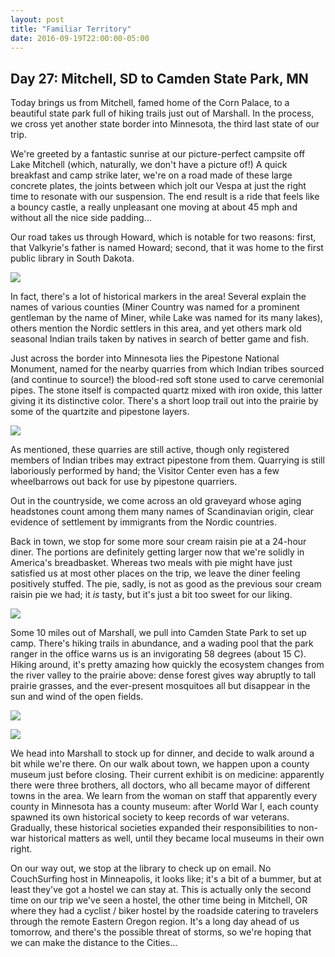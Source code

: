 ```yaml
---
layout: post
title: "Familiar Territory"
date: 2016-09-19T22:00:00-05:00
---
```


## Day 27: Mitchell, SD to Camden State Park, MN

Today brings us from Mitchell, famed home of the Corn Palace, to a beautiful state park full of hiking trails just out of Marshall.  In the process, we cross yet another state border into Minnesota, the third last state of our trip.

We're greeted by a fantastic sunrise at our picture-perfect campsite off Lake Mitchell (which, naturally, we don't have a picture of!)  A quick breakfast and camp strike later, we're on a road made of these large concrete plates, the joints between which jolt our Vespa at just the right time to resonate with our suspension.  The end result is a ride that feels like a bouncy castle, a really unpleasant one moving at about 45 mph and without all the nice side padding...

Our road takes us through Howard, which is notable for two reasons: first, that Valkyrie's father is named Howard; second, that it was home to the first public library in South Dakota.

![](https://lh3.googleusercontent.com/NFz7rYAdr6eU7sPiYdLcmkpRfAkZvC-1QrJs-QxBEvCwI9u-29nb3Myht9_8DMkAgaMCcGs2TIgRUDZEF7VWxHtNaDJwqGS-zaxDzwSx4I5Gw2drx7RQ7BZNNuznwQeiy2tvhj7hOck5DVPZFB_FbkeeGr-FUDJPTCHXHIpbg_AvRWmiGACCG3zvmQ2amjt1Koj-uLaykVAtvOEePEabnyu4mzEcfZp8IABc4aDcKU_Co5WbRo-S-p0yvY45ZzBV0ADrb51TYC3YF32NskRcyemKy5f10x7GwrRU3-UJllP825hip7HDK9eVkIjvnjNa1dXBv_jAjDPzkU5xBsOkVzVJ0LkiNAYjtFbNxOERXvGywK2ZIArEpmEqb5yIzXPi9g1ouuhCSsAWo8NaVZ9JAHJYXr9d1EKMh-tYklHoBAyhvYaMkJn9KIaQA7VsrwEI1z8xzpQhNJ_9DgPllTWseSsGT5GNhAFqnIyG_R98gFTM8o6TaWmHqnzZKsYqhu881b7l9BFPzWN4siY0ikprehYvZPfQJQSSf-voldKFtPa3yXG6ouzjNHMxUK2zQ-gmZmoxCsgxNwUTrss-coRh1W5x-geTlNDMJ_SnpwQ8IJSZ=w1413-h799-no)

In fact, there's a lot of historical markers in the area!  Several explain the names of various counties (Miner Country was named for a prominent gentleman by the name of Miner, while Lake was named for its many lakes), others mention the Nordic settlers in this area, and yet others mark old seasonal Indian trails taken by natives in search of better game and fish.

Just across the border into Minnesota lies the Pipestone National Monument, named for the nearby quarries from which Indian tribes sourced (and continue to source!) the blood-red soft stone used to carve ceremonial pipes.  The stone itself is compacted quartz mixed with iron oxide, this latter giving it its distinctive color.  There's a short loop trail out into the prairie by some of the quartzite and pipestone layers.

![](https://lh3.googleusercontent.com/Sf5Fn27z2lWrWIkCpusUl8qJ1JOoSGQQ-uFeWueBgqdoK_NevMFfutp04Kw02L8BbxPMbKOtGCsy6RfHUiZKZY6hbt-vVXt30vsP_JV7QTUUBWvB4VsPH_IQZRvHolhU1gWuziMkCy7ELxBz2U98EQGuABBpTE8oejsQHWjQdc5YIFAQ6wwHleLO5CH9saYdmFDJ9pjeMr8mLgw0SzTi50BMO1qnZoblWLULw5-xlGHEbENsIwunLy6R2l3Z1xddB1JLQR8ZtSIBxQiGrXShTRh32ZirV7brV5oFXsEW6labOG2NHQXaRZ5v41vaio35cf17h8w8rOU_va8az0YhAR8619TUr-OhC7VZC-IW_NwSdgpT6dDT8e94PpXKnuBB6yfTMHoJ2M6BFzIwXN28lTnn5KnH2dTcMSkS5hlwTxIWvbCnKJypuxBEM17KiqDdh2nf8FdbfoguTzA05-ipxWz6zBEt_sjO7uFdixq8DJf43sUy7Kx8rwjQ-havs79nHULsvq9YjLyAH8C3whsDQuHbtv1pHmV_OYM6qdjc-tSKyHsNn44H0ObEUeng_lkmLag8Ue5GrvZ4ixh3Ids561Dly5dbxAfEBnUld3UDTKA=w1413-h799-no)

As mentioned, these quarries are still active, though only registered members of Indian tribes may extract pipestone from them.  Quarrying is still laboriously performed by hand; the Visitor Center even has a few wheelbarrows out back for use by pipestone quarriers.

Out in the countryside, we come across an old graveyard whose aging headstones count among them many names of Scandinavian origin, clear evidence of settlement by immigrants from the Nordic countries.

Back in town, we stop for some more sour cream raisin pie at a 24-hour diner.  The portions are definitely getting larger now that we're solidly in America's breadbasket.  Whereas two meals with pie might have just satisfied us at most other places on the trip, we leave the diner feeling positively stuffed.  The pie, sadly, is not as good as the previous sour cream raisin pie we had; it *is* tasty, but it's just a bit too sweet for our liking.

![](https://lh3.googleusercontent.com/DPMl3uusEByBk_g5owu5actc2rGeRdE8FBdRFLQfrOt27ZMIcC1EF5Pt7Bs7cWQ493z61jvKf1cdi16PlXnCIw7YpWim8r0C-luXaM0lQB3bTYmwpEt-PikRMV1tYVKHDePIeBrLgTylIKzaGwRLwQF_bC7-Pz6jVK9X1xotHSoJgc81gSYx7NAovTW4CHBivzE_onnVO8easdEGpZ-uEV4CWum2em9ODFYSP4xlo31MZXLwhXbMG3GZIFzuD-EG9JYukluCly8ne3DiSGPXJ0ODaFwDlhKinwFCaxXjKbfZtGLdEawyAJXDCffDdOn1e9GXLvwQ6jYKZz8ziANk__VKbU1fAVAQ9E_z2X_dhoAPR7gfszGsifjk6hKKLtNMPxuxYL-hEfc7WkOISrJPXJlTt3A56JRLU0Iw_VATl7-fqy0nJThN9YzzCCcWWFkC8ZnnKqY5z5cWpb2Jo0Doglwu-XIirfO-GZWsLiULDFvApvIa6iA51c3EQv41FBJ4xaKkxXlqzRP7LXw6_ZYDPxbl8F1jiwa7bBVoCoQ9m-bghUATNNBwdpwxwpmCyOWj26LKI6RCeik_N6OW1s149TxB8tYCN864yr2ATfQpjwf-=w1413-h799-no)

Some 10 miles out of Marshall, we pull into Camden State Park to set up camp.  There's hiking trails in abundance, and a wading pool that the park ranger in the office warns us is an invigorating 58 degrees (about 15 C).  Hiking around, it's pretty amazing how quickly the ecosystem changes from the river valley to the prairie above: dense forest gives way abruptly to tall prairie grasses, and the ever-present mosquitoes all but disappear in the sun and wind of the open fields.

![](https://lh3.googleusercontent.com/uRatCbaHswHKEJXuTKAdnaoSzdGzjFevRMOHx7_X1jdheYyM55POiPgoNq_1O-_jyQFzQ9BC4h12Jipxq62jugk5aU-dZT-QEvM14mPHWkE7xPapJ4UhZgSrHsQqcLDJmJK248-nRCIPfr8ObTQfZd8ZEx2Do-Q6iwYYf5LqIdfK6u3PHReUW5rsaqnAzt7qt-m0vXDdlxT_5nMrLVKNfhHcxpDM__rYlHhiuYR5jvAeJ0CuLEVG-yPz1CS9zxTElmZghjZcbAugxvmlK0nftLgAET4uwj30NUw6xtY6bII9XxtABKOuCY4CBoQYCfVvTv1pvA1IOdfDKja6CmfQ2Vkoj-RdeySFhiMhyzJkqGM7oc1m0V3_h9uZ_v-ZeHYccablsbizO0dcoVFSsBoW8faRgWmyQ-es8nCVlVmSSe7ZCEIHD4ijhRhuqzhrMlJ2nXvRx4ZTQutR9Mexn1dICp73dXtsqLxvnQ0pTLkx9UdwNWddRMBP-ia1hB_ULz9amK5JzXusFaMHbN5OHZXYSmTAmgvcQ3TMfJOXVKtz-RqRA2xtGWxt_6hvPktK1JaEsGXKbmw3sw77RUNzzRuPZNVd_OYeLN0h7sPECfIpSYDW=w452-h800-no)

![](https://lh3.googleusercontent.com/qkQvclWUvy5yNUY6bHEQTOVAQuDhbsaEgSr2Kdiz_-PGYiAD9Rj8_cObLglfxuwK8Gei04RkWMSZm2pVk0_etPsPXnxJAJSj76n4T05MjgGoFQpCTbLYuDsOns-GPr8HW2M_GLcNXNP2FQXU4z6C0T0y3QgmAHN7kD3EjIk387asWFnNfEQXscxFjvjbnt7nIvv0M-iYanc_eqX52x-BZ9Cw5wDpagK6tc1W8Ap1BOiw_5GJro02A6bkIQvqkoncG4Qbh_by3Qyr2bPW8LKfpF-iAaDJ0i1B6NwtLNJVL1CVmqui9Yv0vdmoZofmVSKrUZ4B_rVd8rE4wT3Xw9zORf092sJt1AVy45HMaREoC_o0VDOjirsvaGuQ3Jz5XqelvbpenLqmA_9jfLhW5Lgz-mGYD95_HzrIAd_b1GENZD_e7AAHCRJKo4zHTtCoTAKL_rDXlhKcplHjQMNFs-Z01cijSCxTrMpHEmomzQ_fJZQnYOX4ZeGrUa2IE05FQiqliMuD6xTxFQnsXozZo9wKlA-lGlOAtb1tg7DtraLpZNXrGVoSFMD-enaj0sZGvBGgMgzB9iOm-hMoC8d0vlpqlRWAb0aLo6qyiHEWYwOrdgkN=w1413-h799-no)

We head into Marshall to stock up for dinner, and decide to walk around a bit while we're there.  On our walk about town, we happen upon a county museum just before closing.  Their current exhibit is on medicine: apparently there were three brothers, all doctors, who all became mayor of different towns in the area.  We learn from the woman on staff that apparently every county in Minnesota has a county museum: after World War I, each county spawned its own historical society to keep records of war veterans.  Gradually, these historical societies expanded their responsibilities to non-war historical matters as well, until they became local museums in their own right.

On our way out, we stop at the library to check up on email.  No CouchSurfing host in Minneapolis, it looks like; it's a bit of a bummer, but at least they've got a hostel we can stay at.  This is actually only the second time on our trip we've seen a hostel, the other time being in Mitchell, OR where they had a cyclist / biker hostel by the roadside catering to travelers through the remote Eastern Oregon region.  It's a long day ahead of us tomorrow, and there's the possible threat of storms, so we're hoping that we can make the distance to the Cities...
